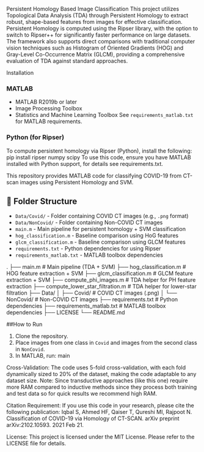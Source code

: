 
Persistent Homology Based Image Classification
This project utilizes Topological Data Analysis (TDA) through Persistent Homology to extract robust, shape-based features from images for effective classification. Persistent Homology is computed using the Ripser library, with the option to switch to Ripser++ for significantly faster performance on large datasets. The framework also supports direct comparisons with traditional computer vision techniques such as Histogram of Oriented Gradients (HOG) and Gray-Level Co-Occurrence Matrix (GLCM), providing a comprehensive evaluation of TDA against standard approaches.


Installation
### MATLAB
- MATLAB R2019b or later
- Image Processing Toolbox
- Statistics and Machine Learning Toolbox
See `requirements_matlab.txt` for MATLAB requirements.
### Python (for Ripser)
To compute persistent homology via Ripser (Python), install the following:
pip install ripser numpy scipy
To use this code, ensure you have MATLAB installed with Python support, for details see requirements.txt.


This repository provides MATLAB code for classifying COVID-19 from CT-scan images using Persistent Homology and SVM.
## 📁 Folder Structure
- `Data/Covid/` - Folder containing COVID CT images (e.g., `.png` format)
- `Data/NonCovid/` - Folder containing Non-COVID CT images
- `main.m` - Main pipeline for persistent homology + SVM classification
- `hog_classification.m` - Baseline comparison using HoG features
- `glcm_classification.m` - Baseline comparison using GLCM features
- `requirements.txt` - Python dependencies for using Ripser
- `requirements_matlab.txt` - MATLAB toolbox dependencies

.
├── main.m                          # Main pipeline (TDA + SVM)
├── hog_classification.m            # HOG feature extraction + SVM
├── glcm_classification.m           # GLCM feature extraction + SVM
├── compute_phi_images.m            # TDA helper for PH feature extraction
├── compute_lower_star_filtration.m # TDA helper for lower-star filtration
├── Data/
│   ├── Covid/                      # COVID CT images (.png)
│   └── NonCovid/                   # Non-COVID CT images
├── requirements.txt                # Python dependencies
├── requirements_matlab.txt         # MATLAB toolbox dependencies
├── LICENSE
└── README.md


##How to Run
1. Clone the repository.
2. Place images from one class in `Covid` and images from the second class in `NonCovid`.
3. In MATLAB, run: main

Cross-Validation: The code uses 5-fold cross-validation, with each fold dynamically sized to 20% of the dataset, making the code adaptable to any dataset size. 
Note: Since transductive approaches (like this one) require more RAM compared to inductive methods since they process both training and test data so for quick results we recommend high RAM.


Citation Requirement: If you use this code in your research, please cite the following publication:
Iqbal S, Ahmed HF, Qaiser T, Qureshi MI, Rajpoot N. Classification of COVID-19 via Homology of CT-SCAN. arXiv preprint arXiv:2102.10593. 2021 Feb 21.

License: This project is licensed under the MIT License. Please refer to the LICENSE file for details.



